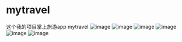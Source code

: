 # mytravel
这个我的项目掌上旅游app
mytravel
![image](https://github.com/daizhibin96/mytravel/blob/master/images/1.jpg)
![image](https://github.com/daizhibin96/mytravel/blob/master/images/2.jpg)
![image](https://github.com/daizhibin96/mytravel/blob/master/images/3.jpg)
![image](https://github.com/daizhibin96/mytravel/blob/master/images/4.jpg)
![image](https://github.com/daizhibin96/mytravel/blob/master/images/5.jpg)
![image](https://github.com/daizhibin96/mytravel/blob/master/images/6.jpg)

